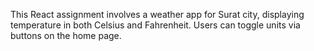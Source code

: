 This React assignment involves a weather app for Surat city, displaying temperature in both Celsius and Fahrenheit. Users can toggle units via buttons on the home page.
